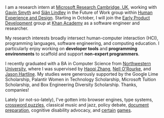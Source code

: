 I am a research intern at [Microsoft Research Cambridge, UK](https://www.microsoft.com/en-us/research/lab/microsoft-research-cambridge/), working with [Gavin Smyth](https://www.microsoft.com/en-us/research/people/gavinsmy/) and [Siân Lindley](https://www.microsoft.com/en-us/research/people/sianl/) in the Future of Work group within [Human Experience and Design](https://hxd.research.microsoft.com/). Starting in October, I will join the [Early Product Development](http://klr.tumblr.com) group at [Khan Academy](http://khanacademy.org) as a software engineer and researcher.

My research interests broadly intersect human-computer interaction (HCI), programming languages, software engineering, and computing education. I particularly enjoy working on **developer tools** and **programming environments** to scaffold and support **non-expert programmers**.

 I recently graduated with a BA in Computer Science from [Northwestern University](http://eecs.northwestern.edu), where I was supervised by [Haoqi Zhang](http://users.eecs.northwestern.edu/~hq), [Nell O'Rourke](http://www.eleanorourke.com), and [Jason Hartline](https://sites.northwestern.edu/hartline/). My studies were generously supported by the Google Lime Scholarship, Palantir Women in Technology Scholarship, Microsoft Tuition Scholarship, and Box Engineering Diversity Scholarship. Thanks, companies!

Lately (or not-so-lately), I've gotten into browser engines, type systems, [crossword puzzles](https://twitter.com/soylentqueen/status/1002202872266874880), classical music and jazz, policy debate, [document preparation](https://pandoc.org/), cognitive disability advocacy, and [certain](https://zelda.gamepedia.com/The_Legend_of_Zelda:_Breath_of_the_Wild) [games](https://stardewvalleywiki.com/Stardew_Valley_Wiki).


